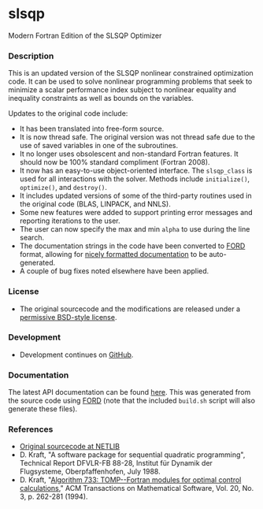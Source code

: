 # slsqp

Modern Fortran Edition of the SLSQP Optimizer

### Description

This is an updated version of the SLSQP nonlinear constrained optimization code. It can be used to solve nonlinear programming problems that seek to minimize a scalar performance index subject to nonlinear equality and inequality constraints as well as bounds on the variables.

Updates to the original code include:

* It has been translated into free-form source.
* It is now thread safe. The original version was not thread safe due to the use of saved variables in one of the subroutines.
* It no longer uses obsolescent and non-standard Fortran features. It should now be 100% standard compliment (Fortran 2008).
* It now has an easy-to-use object-oriented interface. The `slsqp_class` is used for all interactions with the solver. Methods include `initialize()`, `optimize()`, and `destroy()`.
* It includes updated versions of some of the third-party routines used in the original code (BLAS, LINPACK, and NNLS).
* Some new features were added to support printing error  messages and reporting iterations to the user.
* The user can now specify the max and min `alpha` to use during the line search.
* The documentation strings in the code have been converted to [FORD](https://github.com/cmacmackin/ford) format, allowing for [nicely formatted documentation](http://jacobwilliams.github.io/slsqp/) to be auto-generated.
* A couple of bug fixes noted elsewhere have been applied.


### License

  * The original sourcecode and the modifications are released under a [permissive BSD-style license](https://github.com/jacobwilliams/slsqp/blob/master/LICENSE).

### Development

  * Development continues on [GitHub](https://github.com/jacobwilliams/slsqp).

### Documentation

  The latest API documentation can be found [here](http://jacobwilliams.github.io/slsqp/). This was generated from the source code using [FORD](https://github.com/cmacmackin/ford) (note that the included `build.sh` script will also generate these files).

### References

* [Original sourcecode at NETLIB](http://www.netlib.org/toms/733)
* D. Kraft, "A software package for sequential quadratic programming",
  Technical Report DFVLR-FB 88-28, Institut für Dynamik der Flugsysteme,
  Oberpfaffenhofen, July 1988.
* D. Kraft, "[Algorithm 733: TOMP--Fortran modules for optimal control calculations](http://dl.acm.org/citation.cfm?id=192124),"
  ACM Transactions on Mathematical Software, Vol. 20, No. 3, p. 262-281 (1994).
